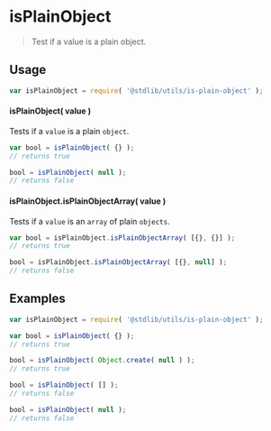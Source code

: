 # isPlainObject

> Test if a value is a plain object.


<section class="usage">

## Usage

``` javascript
var isPlainObject = require( '@stdlib/utils/is-plain-object' );
```


#### isPlainObject( value )

Tests if a `value` is a plain `object`.

``` javascript
var bool = isPlainObject( {} );
// returns true

bool = isPlainObject( null );
// returns false
```

#### isPlainObject.isPlainObjectArray( value )

Tests if a `value` is an `array` of plain `objects`.

``` javascript
var bool = isPlainObject.isPlainObjectArray( [{}, {}] );
// returns true

bool = isPlainObject.isPlainObjectArray( [{}, null] );
// returns false
```

<!-- </usage> -->


<section class="examples">

## Examples

``` javascript
var isPlainObject = require( '@stdlib/utils/is-plain-object' );

var bool = isPlainObject( {} );
// returns true

bool = isPlainObject( Object.create( null ) );
// returns true

bool = isPlainObject( [] );
// returns false

bool = isPlainObject( null );
// returns false

```

<!-- </examples> -->


<section class="links">

<!-- </links> -->
